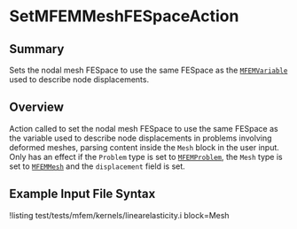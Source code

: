 # SetMFEMMeshFESpaceAction

## Summary

Sets the nodal mesh FESpace to use the same FESpace as the
[`MFEMVariable`](source/mfem/variables/MFEMVariable.md) used to describe node displacements.

## Overview

Action called to set the nodal mesh FESpace to use the same FESpace as the variable used to describe
node displacements in problems involving deformed meshes, parsing content inside the `Mesh` block in
the user input. Only has an effect if the `Problem` type is set to
[`MFEMProblem`](source/mfem/problem/MFEMProblem.md), the `Mesh` type is set to [`MFEMMesh`](source/mfem/mesh/MFEMMesh.md)
and the `displacement` field is set.

## Example Input File Syntax

!listing test/tests/mfem/kernels/linearelasticity.i block=Mesh
